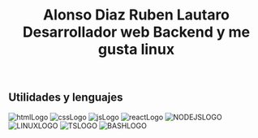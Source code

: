 <div align="center">
	<h1>Alonso Diaz Ruben Lautaro <br/>
		Desarrollador web Backend y me gusta linux</h1>
</div>

<br/>

<h2>Utilidades y lenguajes</h2>

![htmlLogo](https://img.shields.io/badge/HTML5-black?style=for-the-badge&logo=HTML5) ![cssLogo](https://img.shields.io/badge/CSS3-black?style=for-the-badge&logo=CSS3) ![jsLogo](https://img.shields.io/badge/JavaScript-black?style=for-the-badge&logo=javaScript) ![reactLogo](https://img.shields.io/badge/ReactJS-black?style=for-the-badge&logo=React) ![NODEJSLOGO](https://img.shields.io/badge/NodeJs-black?style=for-the-badge&logo=nodedotjs) ![LINUXLOGO](https://img.shields.io/badge/LINUX-black?style=for-the-badge&logo=linux) ![TSLOGO](https://img.shields.io/badge/TypeScript-black?style=for-the-badge&logo=typescript) ![BASHLOGO](https://img.shields.io/badge/BASH-black?style=for-the-badge&logo=gnubash)
